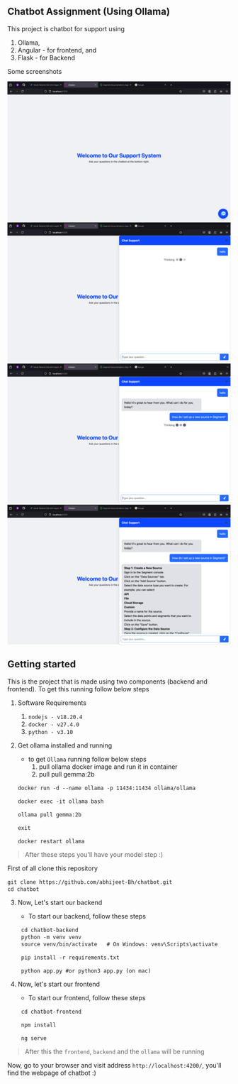 ## Chatbot Assignment (Using Ollama)

This project is chatbot for support using 
1. Ollama, 
2. Angular - for frontend, and 
3. Flask - for Backend

Some screenshots

![image](assets/SS1.png)
![image](assets/SS2.png)
![image](assets/SS3.png)
![image](assets/SS4.png)

## Getting started
This is the project that is made using two components (backend and frontend). To get this running follow below steps

1. Software Requirements
   1. `nodejs - v18.20.4`
   2. `docker - v27.4.0`
   3. `python - v3.10`
2. Get ollama installed and running
   - to get `Ollama` running follow below steps
     1. pull ollama docker image and run it in container
     2. pull pull gemma:2b
   
   ```shell
   docker run -d --name ollama -p 11434:11434 ollama/ollama
   ```
   ```shell
   docker exec -it ollama bash
   ```
   ```shell
   ollama pull gemma:2b
   ```   
   ```shell
   exit
   ```
   ```shell
   docker restart ollama
   ```
   
> After these steps you'll have your model step :)
      
First of all clone this repository

```shell
git clone https://github.com/abhijeet-Bh/chatbot.git
cd chatbot
```

3. Now, Let's start our backend
    
   - To start our backend, follow these steps
   
   ```shell
    cd chatbot-backend
    python -m venv venv
    source venv/bin/activate   # On Windows: venv\Scripts\activate
   ```
   
   ```shell
    pip install -r requirements.txt
   ```
   
   ```shell
    python app.py #or python3 app.py (on mac)
   ```

4. Now, let's start our frontend

    - To start our frontend, follow these steps

   ```shell
    cd chatbot-frontend
   ```

   ```shell
    npm install
   ```

   ```shell
    ng serve
   ```
   
> After this the `frontend`, `backend` and the `ollama` will be running

Now, go to your browser and visit address `http://localhost:4200/`, you'll find the webpage of chatbot :)